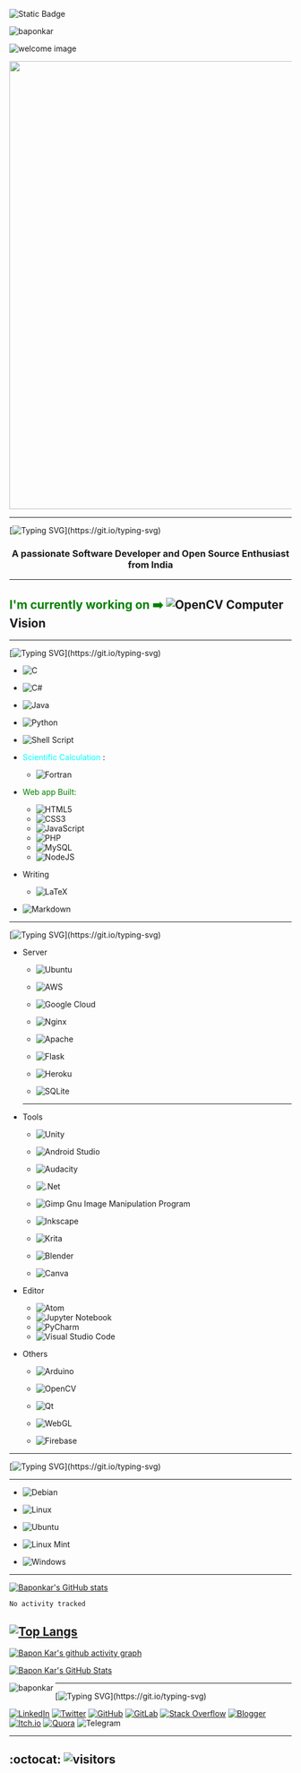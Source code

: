 
![Static Badge](https://img.shields.io/badge/Kar%20-maker?style=plastic&logo=python&logoColor=blue&label=Bapon&labelColor=white&color=blue)<p align="left"> <img src="https://komarev.com/ghpvc/?username=baponkar&label=Profile%20views&color=0e75b6&style=flat" alt="baponkar" /> </p>


![welcome image](gif/welcome.gif)

<p align="center">
  <img width="800" src="gif/baponkar.gif">
</p>



<!--p align="center">
    <img width="800" src="gif/header.gif" alt="Header">
</p-->

---
  
[![Typing SVG](https://readme-typing-svg.demolab.com/?lines=Hello+there!+👋;)](https://git.io/typing-svg)

<h3 align="center">A passionate Software Developer and Open Source Enthusiast from India</h3>


---

## <span style="color:green">I'm currently working on ➡️ </span> ![OpenCV](https://img.shields.io/badge/opencv-%23white.svg?style=plastic&logo=opencv&logoColor=white) Computer Vision

---


<!--Languages-->

[![Typing SVG](https://readme-typing-svg.demolab.com/?lines=📙Languages...;)](https://git.io/typing-svg)


* ![C](https://img.shields.io/badge/c-%2300599C.svg?style=plastic&logo=c&logoColor=white)

- ![C#](https://img.shields.io/badge/c%23-%23239120.svg?style=plastice&logo=c-sharp&logoColor=white)

- ![Java](https://img.shields.io/badge/java-%23ED8B00.svg?style=plastic&logo=java&logoColor=white)



- ![Python](https://img.shields.io/badge/python-3670A0?style=for-the-badge&logo=python&logoColor=ffdd54)

- ![Shell Script](https://img.shields.io/badge/shell_script-%23121011.svg?style=for-the-badge&logo=gnu-bash&logoColor=white)

* <span style="color:cyan"> Scientific Calculation </span> :
  - ![Fortran](https://img.shields.io/badge/Fortran-%23734F96.svg?style=for-the-badge&logo=fortran&logoColor=white)

* <span style="color:green">Web app Built:</span>
  - ![HTML5](https://img.shields.io/badge/html5-%23E34F26.svg?style=for-the-badge&logo=html5&logoColor=white)
  - ![CSS3](https://img.shields.io/badge/css3-%231572B6.svg?style=for-the-badge&logo=css3&logoColor=white)
  - ![JavaScript](https://img.shields.io/badge/javascript-%23F7DF1E.svg?style=for-the-badge&logo=javascript&logoColor=black)
  - ![PHP](https://img.shields.io/badge/php-%23777BB4.svg?style=for-the-badge&logo=php&logoColor=white)
  - ![MySQL](https://img.shields.io/badge/mysql-%2300f.svg?style=for-the-badge&logo=mysql&logoColor=white)
  - ![NodeJS](https://img.shields.io/badge/node.js-6DA55F?style=for-the-badge&logo=node.js&logoColor=white)

* Writing 
  - ![LaTeX](https://img.shields.io/badge/latex-%23008080.svg?style=for-the-badge&logo=latex&logoColor=white)
- ![Markdown](https://img.shields.io/badge/markdown-%23000000.svg?style=for-the-badge&logo=markdown&logoColor=white)




---
<!--Previous Working Experiences-->
[![Typing SVG](https://readme-typing-svg.demolab.com/?lines=👩‍🔧Previous+Working+experiences...;)](https://git.io/typing-svg)

* Server
  - ![Ubuntu](https://img.shields.io/badge/Ubuntu-E95420?style=for-the-badge&logo=ubuntu&logoColor=white)
  - ![AWS](https://img.shields.io/badge/aws-%23232F3E.svg?style=for-the-badge&logo=amazon-aws&logoColor=white)

  - ![Google Cloud](https://img.shields.io/badge/google%20cloud-%234285F4.svg?style=for-the-badge&logo=google-cloud&logoColor=white)

  - ![Nginx](https://img.shields.io/badge/nginx-%23009639.svg?style=for-the-badge&logo=nginx&logoColor=white)

  - ![Apache](https://img.shields.io/badge/apache-%23D42029.svg?style=for-the-badge&logo=apache&logoColor=white)

  - ![Flask](https://img.shields.io/badge/flask-%23000.svg?style=for-the-badge&logo=flask&logoColor=white)


  - ![Heroku](https://img.shields.io/badge/heroku-%23430098.svg?style=for-the-badge&logo=heroku&logoColor=white)

  - ![SQLite](https://img.shields.io/badge/sqlite-%2307405e.svg?style=for-the-badge&logo=sqlite&logoColor=white)

  ------------------------------------------------

* Tools
  - ![Unity](https://img.shields.io/badge/unity-%23000000.svg?style=for-the-badge&logo=unity&logoColor=white)

  - ![Android Studio](https://img.shields.io/badge/Android%20Studio-3DDC84.svg?style=for-the-badge&logo=android-studio&logoColor=white)

  - ![Audacity](https://img.shields.io/badge/Audacity-0000CC?style=for-the-badge&logo=audacity&logoColor=white)

  - ![.Net](https://img.shields.io/badge/.NET-5C2D91?style=for-the-badge&logo=.net&logoColor=white)



  - ![Gimp Gnu Image Manipulation Program](https://img.shields.io/badge/Gimp-657D8B?style=for-the-badge&logo=gimp&logoColor=FFFFFF)
  - ![Inkscape](https://img.shields.io/badge/Inkscape-e0e0e0?style=for-the-badge&logo=inkscape&logoColor=080A13)
  - ![Krita](https://img.shields.io/badge/Krita-203759?style=for-the-badge&logo=krita&logoColor=EEF37B)

  - ![Blender](https://img.shields.io/badge/blender-%23F5792A.svg?style=for-the-badge&logo=blender&logoColor=white)
  - ![Canva](https://img.shields.io/badge/Canva-%2300C4CC.svg?style=for-the-badge&logo=Canva&logoColor=white)




* Editor
  * ![Atom](https://img.shields.io/badge/Atom-%2366595C.svg?style=for-the-badge&logo=atom&logoColor=white)
  * ![Jupyter Notebook](https://img.shields.io/badge/jupyter-%23FA0F00.svg?style=for-the-badge&logo=jupyter&logoColor=white)
  * ![PyCharm](https://img.shields.io/badge/pycharm-143?style=for-the-badge&logo=pycharm&logoColor=black&color=black&labelColor=green)
  * ![Visual Studio Code](https://img.shields.io/badge/Visual%20Studio%20Code-0078d7.svg?style=for-the-badge&logo=visual-studio-code&logoColor=white)

* Others 

  - ![Arduino](https://img.shields.io/badge/-Arduino-00979D?style=for-the-badge&logo=Arduino&logoColor=white)


  - ![OpenCV](https://img.shields.io/badge/opencv-%23white.svg?style=for-the-badge&logo=opencv&logoColor=white)
  - ![Qt](https://img.shields.io/badge/Qt-%23217346.svg?style=for-the-badge&logo=Qt&logoColor=white)
  - ![WebGL](https://img.shields.io/badge/WebGL-990000?logo=webgl&logoColor=white&style=for-the-badge)
  - ![Firebase](https://img.shields.io/badge/Firebase-039BE5?style=for-the-badge&logo=Firebase&logoColor=white)

---
<!--Platforms-->

[![Typing SVG](https://readme-typing-svg.demolab.com/?lines=💻Operating+Systems...;)](https://git.io/typing-svg)

-----------------------------------------------------
- ![Debian](https://img.shields.io/badge/Debian-D70A53?style=for-the-badge&logo=debian&logoColor=white)

- ![Linux](https://img.shields.io/badge/Linux-FCC624?style=for-the-badge&logo=linux&logoColor=black)

- ![Ubuntu](https://img.shields.io/badge/Ubuntu-E95420?style=for-the-badge&logo=ubuntu&logoColor=white)

- ![Linux Mint](https://img.shields.io/badge/Linux%20Mint-87CF3E?style=for-the-badge&logo=Linux%20Mint&logoColor=white)

- ![Windows](https://img.shields.io/badge/Windows-0078D6?style=for-the-badge&logo=windows&logoColor=white) 


------------------------------------------------------

[![Baponkar's GitHub stats](https://github-readme-stats.vercel.app/api?username=baponkar&theme=gruvbox)](https://github.com/anuraghazra/github-readme-stats)

<!--START_SECTION:waka-->

```text
No activity tracked
```

<!--END_SECTION:waka-->

<!---Github Stats--->

[![Top Langs](https://github-readme-stats.vercel.app/api/top-langs/?username=baponkar&layout=compact&theme=gruvbox)](https://github.com/anuraghazra/github-readme-stats)
---
[![Bapon Kar's github activity graph](https://github-readme-activity-graph.vercel.app/graph?username=baponkar&theme=react-dark)](https://github.com/ashutosh00710/github-readme-activity-graph)


[![Bapon Kar's GitHub Stats](https://github-readme-stats.vercel.app/api?username=baponkar&show_icons=true&locale=en&theme=react-dark)](https://github.com/ashutosh00710/github-readme-activity-graph)



<p><img align="left" src="https://github-readme-streak-stats.herokuapp.com/?user=baponkar&" alt="baponkar" /></p>



---
<!--Contacts-->
[![Typing SVG](https://readme-typing-svg.demolab.com/?lines=📱Contacts...;)](https://git.io/typing-svg)

[![LinkedIn](https://img.shields.io/badge/linkedin-%230077B5.svg?style=for-the-badge&logo=linkedin&logoColor=white)](https://in.linkedin.com/in/bapon-kar-815098200)
[![Twitter](https://img.shields.io/badge/Twitter-%231DA1F2.svg?style=for-the-badge&logo=Twitter&logoColor=white)](https://twitter.com/kar_bapon?t=PiaWOuxSinQnhstAmYQRaA&s=08)
[![GitHub](https://img.shields.io/badge/github-%23121011.svg?style=for-the-badge&logo=github&logoColor=white)](https://github.com/baponkar)
[![GitLab](https://img.shields.io/badge/gitlab-%23181717.svg?style=for-the-badge&logo=gitlab&logoColor=white)](https://gitlab.com/baponkar)
[![Stack Overflow](https://img.shields.io/badge/-Stackoverflow-FE7A16?style=for-the-badge&logo=stack-overflow&logoColor=white)](https://stackoverflow.com/users/7037351/baponkar)
[![Blogger](https://img.shields.io/badge/Blogger-FF5722?style=for-the-badge&logo=blogger&logoColor=white)](https://baponkar.blogspot.com)
[![Itch.io](https://img.shields.io/badge/Itch-%23FF0B34.svg?style=for-the-badge&logo=Itch.io&logoColor=white)](https://baponkar.itch.io)
[![Quora](https://img.shields.io/badge/Quora-%23B92B27.svg?style=for-the-badge&logo=Quora&logoColor=white)](https://www.quora.com/profile/Bapon-Kar-1)
![Telegram](https://img.shields.io/badge/Telegram-2CA5E0?style=for-the-badge&logo=telegram&logoColor=white)

---
:octocat: ![visitors](https://visitor-badge.glitch.me/badge?page_id=${https://github.com/baponkar})
---





